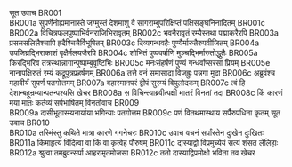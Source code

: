  सूत उवाच	BR001  
BR001a  सुपर्णेनोह्यमानास्ते जग्मुस्तं देशमाशु वै
 सागराम्बुपरिक्षिप्तं पक्षिसङ्घनिनादितम्	BR001c  
BR002a  विचित्रफलपुष्पाभिर्वनराजिभिरावृतम्
BR002c  भवनैरावृतं रम्यैस्तथा पद्माकरैरपि
BR003a  प्रसन्नसलिलैश्चापि ह्रदैश्चित्रैर्विभूषितम्
BR003c  दिव्यगन्धवहैः पुण्यैर्मारुतैरुपवीजितम्
BR004a  उपजिघ्रद्भिराकाशं वृक्षैर्मलयजैरपि
BR004c  शोभितं पुष्पवर्षाणि मुञ्चद्भिर्मारुतोद्धुतैः
BR005a  किरद्भिरिव तत्रस्थान्नागान्पुष्पाम्बुवृष्टिभिः
BR005c  मनःसंहर्षणं पुण्यं गन्धर्वाप्सरसां प्रियम्
BR005e  नानापक्षिरुतं रम्यं कद्रूपुत्रप्रहर्षणम्
BR006a  तत्ते वनं समासाद्य विजह्रुः पन्नगा मुदा
BR006c  अब्रुवंश्च महावीर्यं सुपर्णं पतगोत्तमम्
BR007a  वहास्मानपरं द्वीपं सुरम्यं विपुलोदकम्
BR007c  त्वं हि देशान्बहून्रम्यान्पतन्पश्यसि खेचर
BR008a  स विचिन्त्याब्रवीत्पक्षी मातरं विनतां तदा
BR008c  किं कारणं मया मातः कर्तव्यं सर्पभाषितम्
 विनतोवाच	BR009  
BR009a  दासीभूतास्म्यनार्याया भगिन्याः पतगोत्तम
BR009c  पणं वितथमास्थाय सर्पैरुपधिना कृतम्
 सूत उवाच	BR010  
BR010a  तस्मिंस्तु कथिते मात्रा कारणे गगनेचरः
BR010c  उवाच वचनं सर्पांस्तेन दुःखेन दुःखितः
BR011a  किमाहृत्य विदित्वा वा किं वा कृत्वेह पौरुषम्
BR011c  दास्याद्वो विप्रमुच्येयं सत्यं शंसत लेलिहाः
BR012a  श्रुत्वा तमब्रुवन्सर्पा आहरामृतमोजसा
BR012c  ततो दास्याद्विप्रमोक्षो भविता तव खेचर
